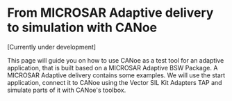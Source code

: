 # From MICROSAR Adaptive delivery to simulation with CANoe

[Currently under development]

This page will guide you on how to use CANoe as a test tool for an adaptive application, that is built based on a MICROSAR Adaptive BSW Package. A MICROSAR Adaptive delivery contains some examples. We will use the start application, connect it to CANoe using the Vector SIL Kit Adapters TAP and simulate parts of it with CANoe's toolbox.  
